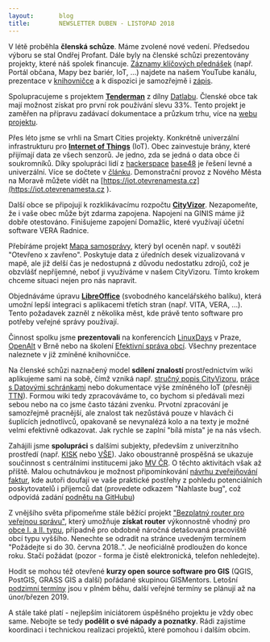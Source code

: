 ```yaml
---
layout:       blog
title:        NEWSLETTER DUBEN - LISTOPAD 2018
---
```


V létě proběhla **členská schůze**. Máme zvolené nové vedení. Předsedou výboru se stal Ondřej Profant. Dále byly na členské schůzi prezentovány projekty, které náš spolek financuje. [Záznamy klíčových přednášek](https://youtu.be/AEMxMOToVdc ) (např. Portál občana, Mapy bez bariér, IoT, ...) najdete na našem YouTube kanálu, prezentace v [knihovničce](https://gitlab.com/otevrenamesta/documents/tree/master/knihovnicka ) a k dispozici je samozřejmě i [zápis](https://gitlab.com/otevrenamesta/documents/blob/master/schuze/2018_06_28/zapis_2018_06_28.pdf ).

Spolupracujeme s projektem [**Tenderman**](https://www.youtube.com/watch?v=AEMxMOToVdc&t=9260s ) z dílny [Datlabu](http://www.datlab.cz/ ). Členské obce tak mají možnost získat pro první rok používání slevu 33%. Tento projekt je zaměřen na  přípravu zadávací dokumentace a průzkum trhu, více na [webu projektu](https://tenderman.cz ).

Přes léto jsme se vrhli na Smart Cities projekty. Konkrétně univerzální infrastrukturu pro [**Internet of Things**](https://cs.wikipedia.org/wiki/Internet_v%C4%9Bc%C3%AD ) (IoT). Obec zainvestuje brány, které přijímají data ze všech senzorů. Je jedno, zda se jedná o data obce či soukromníků. Díky spolupráci lidí z [hackerspace](https://cs.wikipedia.org/wiki/Hackerspace) [base48](http://base48.cz/ ) je řešení levné a univerzální. Více se dočtete v [článku](https://www.otevrenamesta.cz/nmnm_otevrelo_brany_do_IoT.html ). Demonstrační provoz z Nového Města na Moravě můžete vidět na [https://iot.otevrenamesta.cz](https://iot.otevrenamesta.cz ).

Další obce se připojují k rozklikávacímu rozpočtu [**CityVizor**](http://cityvizor.cz/ ). Nezapomeňte, že i vaše obec může být zdarma zapojena. Napojení na GINIS máme již dobře otestováno. Finišujeme zapojení Domažlic, které využívají účetní software VERA Radnice.

Přebíráme projekt [Mapa samosprávy](https://www.mapasamospravy.cz ), který byl oceněn např. v soutěži "Otevřeno x zavřeno". Poskytuje data z úředních desek vizualizovaná v mapě, ale již delší čas je nedostupná z důvodu nedostatku zdrojů, což je obzvlášť nepříjemné, neboť ji využíváme v našem CityVizoru. Tímto krokem chceme situaci nejen pro nás napravit.

Objednáváme úpravu [**LibreOffice**](https://cs.wikipedia.org/wiki/LibreOffice ) (svobodného kancelářského balíku), která umožní lepší integraci s aplikacemi třetích stran (např. VITA, VERA, ...). Tento požadavek zazněl z několika měst, kde právě tento software pro potřeby veřejné správy používají.

Činnost spolku jsme **prezentovali** na konferencích [LinuxDays](https://www.linuxdays.cz/2018/ ) v Praze, [OpenAlt](https://www.openalt.cz/2018/ ) v Brně nebo na školení [Efektivní správa obcí](http://www.smocr.cz/cz/nase-projekty/efektivni-sprava-obci/aktuality/projekt-eso-startuje-svaz-mest-a-obci-cr-skoli-prvni-zastupitele-a-uredniky.aspx ). Všechny prezentace naleznete v již zmíněné knihovničce.

Na členské schůzi naznačený model **sdílení znalostí** prostřednictvím wiki aplikujeme sami na sobě, čímž vzniká např. [stručný popis CityVizoru](https://cs.wikiversity.org/wiki/VS/P%C3%ADskovi%C5%A1t%C4%9B/CityVizor_prakticky ), [práce s Datovými schránkami](https://cs.wikiversity.org/wiki/Datov%C3%A1_schr%C3%A1nka_prakticky ) nebo dokumentace výše zmíněného IoT (přesněji [TTN](https://cs.wikiversity.org/wiki/The_Things_Network_prakticky )). Formou wiki tedy zpracováváme to, co bychom si předávali mezi sebou nebo na co jsme často tázáni zvenku. Prvotní zpracování je samozřejmě pracnější, ale znalost tak nezůstává pouze v hlavách či šuplících jednotlivců, opakovaně se nevynalézá kolo a na texty je možné velmi efektivně odkazovat. Jak rychle se zaplní "bílá místa" je na nás všech.

Zahájili jsme **spolupráci** s dalšími subjekty, především z univerzitního prostředí (např. [KISK](http://kisk.phil.muni.cz/cs ) nebo [VŠE](https://www.vse.cz/ )). Jako oboustranně prospěšná se ukazuje součinnost s centrálními institucemi jako [MV ČR](https://cs.wikipedia.org/wiki/Ministerstvo_vnitra_%C4%8Cesk%C3%A9_republiky ). O těchto aktivitách však až příště. Malou ochutnávkou je možnost připomínkování [návrhu zveřejňování faktur](https://data.gov.cz/otev%C5%99en%C3%A9-form%C3%A1ln%C3%AD-normy/faktury/draft/ ), kde autoři doufají ve vaše praktické postřehy z pohledu potenciálních poskytovatelů i příjemců dat (provedete odkazem "Nahlaste bug", což odpovídá zadání [podnětu na  GitHubu](https://cs.wikiversity.org/wiki/GitHub_prakticky#Zad%C3%A1n%C3%AD_podn%C4%9Btu ))

Z vnějšího světa připomeňme stále běžící projekt ["Bezplatný router pro veřejnou správu"](https://gov.turris.cz/# ), který umožňuje **získat router** výkonnostně vhodný pro [obce I. a II. typu](http://www.rokvobci.cz/zpravy-redaktoru/detail/692-rozdeleni-obci-dle-rozsahu-prenesene--pusobnosti/ ), případně pro obdobně náročná detašovaná pracoviště obcí typu vyššího. Nenechte se odradit na stránce uvedeným termínem "Požádejte si do 30. června 2018..". Je neoficiálně prodloužen do konce roku. Stačí požádat (pozor - forma je čistě elektronická, telefon nehledejte).

Hodit se mohou též otevřené **kurzy open source software pro GIS** (QGIS, PostGIS, GRASS GIS a další) pořádané skupinou GISMentors. Letošní [podzimní termíny](https://kurzy.gismentors.cz/ ) jsou v plném běhu, další veřejné termíny se plánují až na únor/březen 2019.

A stále také platí - nejlepším iniciátorem úspěšného projektu je vždy obec same. Nebojte se tedy **podělit o své nápady a poznatky**. Rádi zajistíme koordinaci i technickou realizaci projektů, které pomohou i dalším obcím.